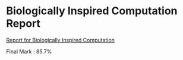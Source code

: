 # Biologically Inspired Computation Report
[Report for Biologically Inspired Computation](https://github.com/nathanbillis/Biologically-Inspired-Computation---Report/blob/main/Bio_Inspired_Computing.pdf)

Final Mark : 85.7% 
